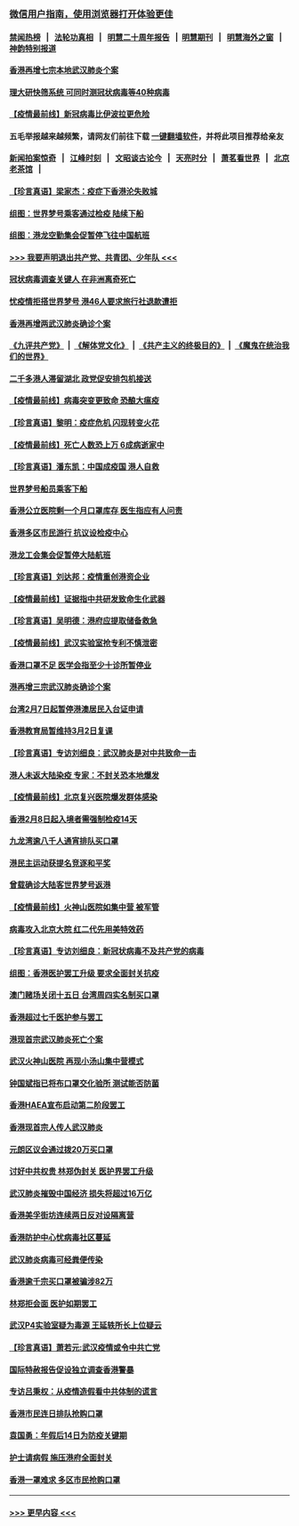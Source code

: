 ### [微信用户指南，使用浏览器打开体验更佳](https://github.com/gfw-breaker/banned-news1/blob/master/indexes/wechat-guide.md?t=0)
#### [禁闻热榜](热点新闻.md?t=0)  &nbsp;&nbsp;|&nbsp;&nbsp; [法轮功真相](https://github.com/gfw-breaker/truth/blob/master/README.md?t=0) &nbsp;&nbsp;|&nbsp;&nbsp; [明慧二十周年报告](https://github.com/gfw-breaker/mh-reports/blob/master/README.md?t=0) &nbsp;&nbsp;|&nbsp;&nbsp;[明慧期刊](https://github.com/gfw-breaker/mh-qikan) &nbsp;&nbsp;|&nbsp;&nbsp; [明慧海外之窗](https://github.com/gfw-breaker/mh-news/blob/master/README.md?t=0) &nbsp;&nbsp;|&nbsp;&nbsp; [神韵特别报道](https://github.com/gfw-breaker/mh-news/blob/master/shenyun.md?t=0)
#### [香港再增七宗本地武汉肺炎个案](../pages/nsc415/n11862405.md?t=02130056) 
#### [理大研快筛系统 可同时测冠状病毒等40种病毒](../pages/nsc415/n11862376.md?t=02130056) 
#### [【疫情最前线】新冠病毒比伊波拉更危险](../pages/nsc415/n11862199.md?t=02130056) 
#### 五毛举报越来越频繁，请网友们前往下载 [一键翻墙软件](https://github.com/gfw-breaker/ssr-accounts)，并将此项目推荐给亲友
#### [新闻拍案惊奇](https://github.com/gfw-breaker/banned-news1/blob/master/pages/link4.md) &nbsp;&nbsp;|&nbsp;&nbsp; [江峰时刻](https://github.com/gfw-breaker/banned-news1/blob/master/pages/link4.md) &nbsp;&nbsp;|&nbsp;&nbsp; [文昭谈古论今](https://github.com/gfw-breaker/banned-news1/blob/master/pages/link4.md) &nbsp;&nbsp;|&nbsp;&nbsp; [天亮时分](https://github.com/gfw-breaker/banned-news1/blob/master/pages/link4.md) &nbsp;&nbsp;|&nbsp;&nbsp; [萧茗看世界](https://github.com/gfw-breaker/banned-news1/blob/master/pages/link4.md) &nbsp;&nbsp;|&nbsp;&nbsp; [北京老茶馆](https://github.com/gfw-breaker/banned-news1/blob/master/pages/link4.md) &nbsp;&nbsp;|&nbsp;&nbsp; 
#### [【珍言真语】梁家杰：疫症下香港沦失败城](../pages/nsc415/n11861588.md?t=02130056) 
#### [组图：世界梦号乘客通过检疫 陆续下船](../pages/nsc415/n11858302.md?t=02130056) 
#### [组图：港龙空勤集会促暂停飞往中国航班](../pages/nsc415/n11858190.md?t=02130056) 
#### [>>> 我要声明退出共产党、共青团、少年队 <<<](https://github.com/begood0513/goodnews/blob/master/quit/letter.md) 
#### [冠状病毒调查关键人 在非洲离奇死亡](../pages/nsc415/n11859798.md?t=02130056) 
#### [忧疫情拒搭世界梦号 港46人要求旅行社退款遭拒](../pages/nsc415/n11859849.md?t=02130056) 
#### [香港再增两武汉肺炎确诊个案](../pages/nsc415/n11859833.md?t=02130056) 
#### [《九评共产党》](https://github.com/begood0513/9ping.md/blob/master/README.md) &nbsp;|&nbsp; [《解体党文化》](../../../../jtdwh.md/blob/master/README.md)  &nbsp;|&nbsp; [《共产主义的终极目的》](../../../../gczydzjmd.md/blob/master/README.md) &nbsp;|&nbsp; [《魔鬼在统治我们的世界》](../../../../mgztzwmdsj.md/blob/master/README.md) 
#### [二千多港人滞留湖北 政党促安排包机接送](../pages/nsc415/n11859831.md?t=02130056) 
#### [【疫情最前线】病毒突变更致命 恐酿大瘟疫](../pages/nsc415/n11859604.md?t=02130056) 
#### [【珍言真语】黎明：疫症危机 闪现转变火花](../pages/nsc415/n11859199.md?t=02130056) 
#### [【疫情最前线】死亡人数恐上万 6成病逝家中](../pages/nsc415/n11856687.md?t=02130056) 
#### [【珍言真语】潘东凯：中国成疫国 港人自救](../pages/nsc415/n11856962.md?t=02130056) 
#### [世界梦号船员乘客下船](../pages/nsc415/n11856883.md?t=02130056) 
#### [香港公立医院剩一个月口罩库存 医生指应有人问责](../pages/nsc415/n11856875.md?t=02130056) 
#### [香港多区市民游行 抗议设检疫中心](../pages/nsc415/n11856866.md?t=02130056) 
#### [港龙工会集会促暂停大陆航班](../pages/nsc415/n11856840.md?t=02130056) 
#### [【珍言真语】刘达邦：疫情重创港资企业](../pages/nsc415/n11854274.md?t=02130056) 
#### [【疫情最前线】证据指中共研发致命生化武器](../pages/nsc415/n11853087.md?t=02130056) 
#### [【珍言真语】吴明德：港府应提取储备救急](../pages/nsc415/n11852734.md?t=02130056) 
#### [【疫情最前线】武汉实验室抢专利不慎泄密](../pages/nsc415/n11850310.md?t=02130056) 
#### [香港口罩不足 医学会指至少十诊所暂停业](../pages/nsc415/n11850301.md?t=02130056) 
#### [港再增三宗武汉肺炎确诊个案](../pages/nsc415/n11850328.md?t=02130056) 
#### [台湾2月7日起暂停港澳居民入台证申请](../pages/nsc415/n11850304.md?t=02130056) 
#### [香港教育局暂维持3月2日复课](../pages/nsc415/n11850260.md?t=02130056) 
#### [【珍言真语】专访刘细良：武汉肺炎是对中共致命一击](../pages/nsc415/n11849934.md?t=02130056) 
#### [港人未返大陆染疫 专家：不封关恐本地爆发](../pages/nsc415/n11848021.md?t=02130056) 
#### [【疫情最前线】北京复兴医院爆发群体感染](../pages/nsc415/n11847626.md?t=02130056) 
#### [香港2月8日起入境者需强制检疫14天](../pages/nsc415/n11847658.md?t=02130056) 
#### [九龙湾逾八千人通宵排队买口罩](../pages/nsc415/n11847647.md?t=02130056) 
#### [港民主运动获提名竞逐和平奖](../pages/nsc415/n11847633.md?t=02130056) 
#### [曾载确诊大陆客世界梦号返港](../pages/nsc415/n11847608.md?t=02130056) 
#### [【疫情最前线】火神山医院如集中营 被军管](../pages/nsc415/n11847524.md?t=02130056) 
#### [病毒攻入北京大院 红二代先用美特效药](../pages/nsc415/n11847427.md?t=02130056) 
#### [【珍言真语】专访刘细良：新冠状病毒不及共产党的病毒](../pages/nsc415/n11847164.md?t=02130056) 
#### [组图：香港医护罢工升级 要求全面封关抗疫](../pages/nsc415/n11844107.md?t=02130056) 
#### [澳门赌场关闭十五日 台湾周四实名制买口罩](../pages/nsc415/n11845083.md?t=02130056) 
#### [香港超过七千医护参与罢工](../pages/nsc415/n11845051.md?t=02130056) 
#### [港现首宗武汉肺炎死亡个案](../pages/nsc415/n11844998.md?t=02130056) 
#### [武汉火神山医院 再现小汤山集中营模式](../pages/nsc415/n11844763.md?t=02130056) 
#### [钟国斌指已将布口罩交化验所 测试能否防菌](../pages/nsc415/n11842783.md?t=02130056) 
#### [香港HAEA宣布启动第二阶段罢工](../pages/nsc415/n11842723.md?t=02130056) 
#### [香港现首宗人传人武汉肺炎](../pages/nsc415/n11842766.md?t=02130056) 
#### [元朗区议会通过拨20万买口罩](../pages/nsc415/n11842754.md?t=02130056) 
#### [讨好中共权贵 林郑伪封关 医护界罢工升级](../pages/nsc415/n11842359.md?t=02130056) 
#### [武汉肺炎摧毁中国经济 损失将超过16万亿](../pages/nsc415/n11839723.md?t=02130056) 
#### [香港美孚街坊连续两日反对设隔离营](../pages/nsc415/n11839962.md?t=02130056) 
#### [香港防护中心忧病毒社区蔓延](../pages/nsc415/n11839933.md?t=02130056) 
#### [武汉肺炎病毒可经粪便传染](../pages/nsc415/n11839939.md?t=02130056) 
#### [香港逾千宗买口罩被骗涉82万](../pages/nsc415/n11839914.md?t=02130056) 
#### [林郑拒会面 医护如期罢工](../pages/nsc415/n11839892.md?t=02130056) 
#### [武汉P4实验室疑为毒源 王延轶所长上位疑云](../pages/nsc415/n11835543.md?t=02130056) 
#### [【珍言真语】萧若元:武汉疫情或令中共亡党](../pages/nsc415/n11829394.md?t=02130056) 
#### [国际特赦报告促设独立调查香港警暴](../pages/nsc415/n11833845.md?t=02130056) 
#### [专访吕秉权：从疫情造假看中共体制的谎言](../pages/nsc415/n11833813.md?t=02130056) 
#### [香港市民连日排队抢购口罩](../pages/nsc415/n11833794.md?t=02130056) 
#### [袁国勇：年假后14日为防疫关键期](../pages/nsc415/n11831088.md?t=02130056) 
#### [护士请病假 施压港府全面封关](../pages/nsc415/n11831030.md?t=02130056) 
#### [香港一罩难求 多区市民抢购口罩](../pages/nsc415/n11831002.md?t=02130056) 

----
#### [ >>> 更早内容 <<< ](../indexes/nsc415-earlier.md)
